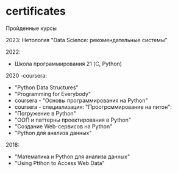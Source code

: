 # certificates
Пройденные курсы

 
2023:
Нетология "Data Science:  рекомендательные системы"

2022:
 - Школа программирования 21 (C, Python)

2020 -coursera:
  - "Python Data Structures"
  - "Programming for Everybody"
  - coursera - "Основы программирования на Python"
  - coursera - специализация: "Проогрсммирование на питон":
  - "Погружение в Python"
  - "ООП и паттерны проектирования в Python"
  - "Создание Web-сервисов на Python"
  - "Python для анализа данных"
  
2018:
  - "Математика и Python для анализа данных"
  - "Using Ptthon to Access Web Data"
